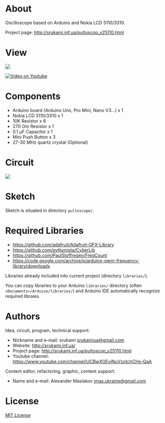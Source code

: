 # About

Oscilloscope based on Arduino and Nokia LCD 5110/3310.

Project page: http://srukami.inf.ua/pultoscop_v25110.html

# View

<img src="https://raw.githubusercontent.com/jmas/arduino-pultoscope/master/docs/photo.jpg" />

[![Video on Youtube](https://img.youtube.com/vi/PKpnNiHT4as/0.jpg)](https://www.youtube.com/watch?v=PKpnNiHT4as)

# Components

* Arduino board (Arduino Uno, Pro Mini, Nano V3...) x 1
* Nokia LCD 5110/3310 x 1
* 10K Resistor x 6
* 270 Om Resistor x 1
* 0.1 µF Capacitor x 1
* Mini Push Button x 3
* 27-30 MHz quartz crystal (Optional)

# Circuit

<img src="https://raw.githubusercontent.com/jmas/arduino-pultoscope/master/docs/circuit.png?1" />

# Sketch

Sketch is situated in directory `pultoscope/`.

# Required Libraries

* https://github.com/adafruit/Adafruit-GFX-Library
* https://github.com/pythonista/CyberLib
* https://github.com/PaulStoffregen/FreqCount
* https://code.google.com/archive/p/arduino-pwm-frequency-library/downloads

Libraries already included into current project (directory `libraries/`).

You can copy libraries to your Arduino `libraries/` directory (often `<Documents>/Arduino/libraries/`)
and Arduino IDE automatically recognize required libraies.

# Authors

Idea, circuit, program, technical support:

* Nickname and e-mail: srukami <srukamiua@gmail.com>
* Website: http://srukami.inf.ua/
* Project page: http://srukami.inf.ua/pultoscop_v25110.html
* Youtube channel: https://www.youtube.com/channel/UCBwXOEviNuVzotchCHx-QaA

Content editor, refactoring, graphic, content support:

* Name and e-mail: Alexander Maslakov <jmas.ukraine@gmail.com>

# License

[MIT License](https://github.com/jmas/arduino-pultoscope/blob/master/LICENSE)
